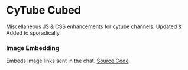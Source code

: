 # CyTube Cubed

Miscellaneous JS & CSS enhancements for cytube channels. Updated & Added to sporadically.

### Image Embedding

Embeds image links sent in the chat. [Source Code](https://github.com/06000208/CyTube-Cubed/blob/master/image-embedding.js)